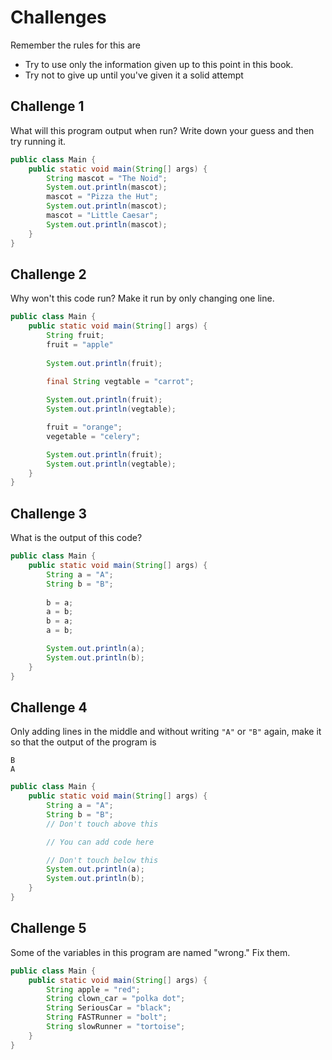 # Challenges

Remember the rules for this are

* Try to use only the information given up to this point in this book.
* Try not to give up until you've given it a solid attempt

## Challenge 1

What will this program output when run? Write down your guess and then try running it.

```java
public class Main {
    public static void main(String[] args) {
        String mascot = "The Noid";
        System.out.println(mascot);
        mascot = "Pizza the Hut";
        System.out.println(mascot);
        mascot = "Little Caesar";
        System.out.println(mascot);
    }
}
```

## Challenge 2

Why won't this code run? Make it run by only changing one line.

```java
public class Main {
    public static void main(String[] args) {
        String fruit;
        fruit = "apple"
        
        System.out.println(fruit);
        
        final String vegtable = "carrot";

        System.out.println(fruit);
        System.out.println(vegtable);

        fruit = "orange";
        vegetable = "celery";

        System.out.println(fruit);
        System.out.println(vegtable);
    }
}
```

## Challenge 3

What is the output of this code?

```java
public class Main {
    public static void main(String[] args) {
        String a = "A";
        String b = "B";
        
        b = a;
        a = b;
        b = a;
        a = b;

        System.out.println(a);
        System.out.println(b);
    }
}
```

## Challenge 4

Only adding lines in the middle and without writing `"A"` or `"B"` again,
make it so that the output of the program is

```text
B
A
```

```java
public class Main {
    public static void main(String[] args) {
        String a = "A";
        String b = "B";
        // Don't touch above this

        // You can add code here

        // Don't touch below this
        System.out.println(a);
        System.out.println(b);
    }
}
```

## Challenge 5

Some of the variables in this program are named "wrong." Fix them.

```java
public class Main {
    public static void main(String[] args) {
        String apple = "red";
        String clown_car = "polka dot";
        String SeriousCar = "black";
        String FASTRunner = "bolt";
        String slowRunner = "tortoise";
    }
}
```
